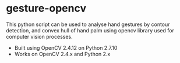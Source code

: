 gesture-opencv
==============

This python script can be used to analyse hand gestures by contour detection,
and convex hull of hand palm using opencv library used for computer vision
processes.

* Built using OpenCV 2.4.12 on Python 2.7.10
* Works on OpenCV 2.4.x and Python 2.x
